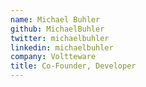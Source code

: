 ```yaml
---
name: Michael Buhler
github: MichaelBuhler
twitter: michaelbuhler
linkedin: michaelbuhler
company: Voltteware
title: Co-Founder, Developer
---
```

